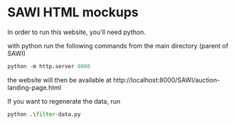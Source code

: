 # SAWI HTML mockups

In order to run this website, you'll need python.

with python run the following commands from the main directory (parent of SAWI)

```python
python -m http.server 8000
```

the website will then be available at http://localhost:8000/SAWI/auction-landing-page.html

If you want to regenerate the data, run

```python
python .\filter-data.py
```
